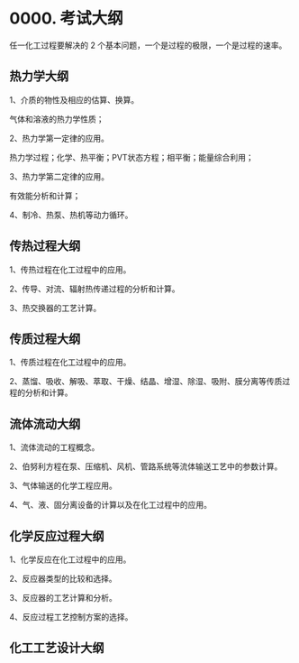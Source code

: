 # 0000. 考试大纲
任一化工过程要解决的 2 个基本问题，一个是过程的极限，一个是过程的速率。

## 热力学大纲

1、介质的物性及相应的估算、换算。

气体和溶液的热力学性质；

2、热力学第一定律的应用。

热力学过程；化学、热平衡；PVT状态方程；相平衡；能量综合利用；

3、热力学第二定律的应用。

有效能分析和计算；

4、制冷、热泵、热机等动力循环。

## 传热过程大纲

1、传热过程在化工过程中的应用。

2、传导、对流、辐射热传递过程的分析和计算。

3、热交换器的工艺计算。

## 传质过程大纲

1、传质过程在化工过程中的应用。

2、蒸馏、吸收、解吸、萃取、干燥、结晶、增湿、除湿、吸附、膜分离等传质过程的分析和计算。

## 流体流动大纲

1、流体流动的工程概念。

2、伯努利方程在泵、压缩机、风机、管路系统等流体输送工艺中的参数计算。

3、气体输送的化学工程应用。

4、气、液、固分离设备的计算以及在化工过程中的应用。

## 化学反应过程大纲

1、化学反应在化工过程中的应用。

2、反应器类型的比较和选择。

3、反应器的工艺计算和分析。

4、反应过程工艺控制方案的选择。

## 化工工艺设计大纲

